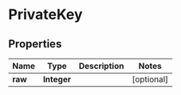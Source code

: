 
# PrivateKey

## Properties
Name | Type | Description | Notes
------------ | ------------- | ------------- | -------------
**raw** | **Integer** |  |  [optional]



